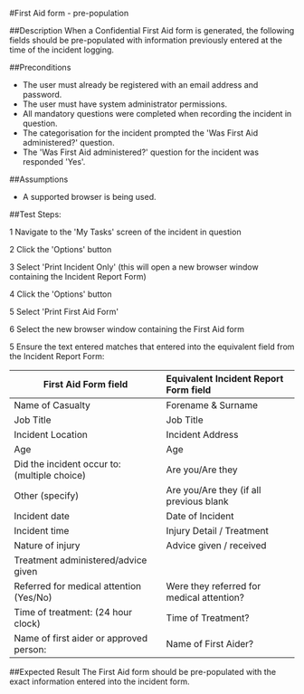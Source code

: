 #First Aid form - pre-population

##Description
When a Confidential First Aid form is generated, the following fields should be pre-populated with information previously entered at the time of the incident logging.

##Preconditions
+ The user must already be registered with an email address and password.
+ The user must have system administrator permissions.
+ All mandatory questions were completed when recording the incident in question.
+ The categorisation for the incident prompted the 'Was First Aid administered?' question.
+ The 'Was First Aid administered?' question for the incident was responded 'Yes'.

##Assumptions
+ A supported browser is being used.

##Test Steps:

1 Navigate to the 'My Tasks' screen of the incident in question

2 Click the 'Options' button

3 Select 'Print Incident Only' (this will open a new browser window containing the Incident Report Form)

4 Click the 'Options' button

5 Select 'Print First Aid Form'

6 Select the new browser window containing the First Aid form

5 Ensure the text entered matches that entered into the equivalent field from the Incident Report Form:

|First Aid Form field|Equivalent Incident Report Form field
|--|:--|
|Name of Casualty|Forename & Surname|
|Job Title|Job Title|
|Incident Location|Incident Address|
|Age|Age|
|Did the incident occur to: (multiple choice)|Are you/Are they|
|Other (specify)|Are you/Are they (if all previous blank|
|Incident date|Date of Incident|
|Incident time|Injury Detail / Treatment|
|Nature of injury|Advice given / received|
|Treatment administered/advice given|
|Referred for medical attention (Yes/No)|Were they referred for medical attention?|
|Time of treatment: (24 hour clock)|Time of Treatment?|
|Name of first aider or approved person:|Name of First Aider?|

##Expected Result
The First Aid form should be pre-populated with the exact information entered into the incident form.

